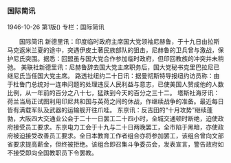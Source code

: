### 国际简讯

1946-10-26
第1版()
专栏：国际简讯

　　国际简讯
    新德里讯：印度临时政府主席国大党领袖尼赫鲁，于十九日由拉斯马克返米兰夏的途中，突遇伊皮土著民族部队的狙击，尼赫鲁的卫兵曾与激战，保护尼氏突围。据悉：回盟虽与国大党合作参加临时政府，但印回教族的冲突并未稍弛。
    美联社新德里讯：尼赫鲁辞去国大党主席职务后，国大党秘书克里巴拉尼已继尼氏当任国大党主席。
    路透社纽约二十日讯：据曼彻斯特导报纽约访员称：由于杜鲁门总统对一连串问题的处理违反人民利益与意志，已使美国人赞成他的人数比例，从一年前的百分之八十七，猛跌到今天的百分之三十二。
    塔斯社海牙讯：荷兰当局正试图利用印尼共和国与英荷之间的休战，作继续战争的准备。最近每日皆有满载军队及武器的运输舰开往爪哇。
    东京讯：反吉田的“十月攻势”继续蓬勃，大阪四大交通业公会于二十一日罢工二十四小时，全城交通顿时断绝，迫使政府接受员工要求。东京电力工会于十九与二十日两晚罢工，全市陷于黑暗，亦使政府被迫接受改善员工要求。全日本教育工作者组合亦将参加罢工，该组合曾向文部省要求提高薪金，但终被拒绝。该组合即召集斗争委员会，发表宣言，警告政府如不接受即向全国教职员下令罢教。
